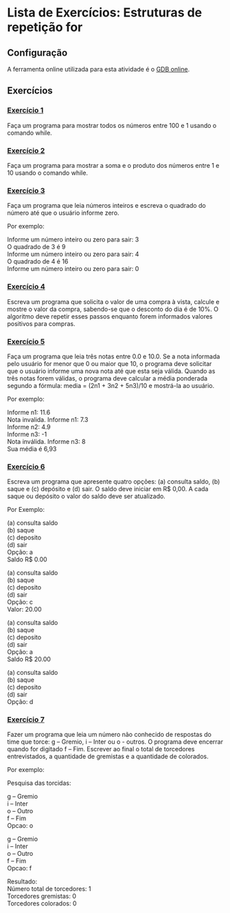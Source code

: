 # Lista de Exercícios: Estruturas de repetição for

## Configuração
A ferramenta online utilizada para esta atividade é o [GDB online].

## Exercícios

### [Exercício 1](./exercicio_01.java)
Faça um programa para mostrar todos os números entre 100 e 1 usando o comando while.

### [Exercício 2](./exercicio_02.java)
Faça um programa para mostrar a soma e o produto dos números entre 1 e 10 usando o comando while.

### [Exercício 3](./exercicio_03.java)
Faça um programa que leia números inteiros e escreva o quadrado do número até que o usuário informe zero.

Por exemplo:

Informe um número inteiro ou zero para sair: 3
<br>
O quadrado de 3 é 9
<br>
Informe um número inteiro ou zero para sair: 4
<br>
O quadrado de 4 é 16
<br>
Informe um número inteiro ou zero para sair: 0

### [Exercício 4](./exercicio_04.java)
Escreva um programa que solicita o valor de uma compra à vista, calcule e mostre o valor da compra, sabendo-se que o desconto do dia é de 10%. O algoritmo deve repetir esses passos enquanto forem informados valores positivos para compras.

### [Exercício 5](./exercicio_05.java)
Faça um programa que leia três notas entre 0.0 e 10.0. Se a nota informada pelo usuário for menor que 0 ou maior que 10, o programa deve solicitar que o usuário informe uma nova nota até que esta seja válida. Quando as três notas forem válidas, o programa deve calcular a média ponderada segundo a fórmula: media = (2n1 + 3n2 + 5n3)/10 e mostrá-la ao usuário.

Por exemplo:

Informe n1: 11.6
<br>
Nota invalida. Informe n1: 7.3
<br>
Informe n2: 4.9
<br>
Informe n3: -1
<br>
Nota inválida. Informe n3: 8
<br>
Sua média é 6,93

### [Exercício 6](./exercicio_06.java)
Escreva um programa que apresente quatro opções: (a) consulta saldo, (b) saque e (c) depósito e (d) sair. O saldo deve iniciar em R$ 0,00. A cada saque ou depósito o valor do saldo deve ser atualizado.

Por Exemplo:

(a) consulta saldo
<br>
(b) saque
<br>
(c) deposito
<br>
(d) sair
<br>
Opção: a
<br>
Saldo R$ 0.00


(a) consulta saldo
<br>
(b) saque
<br>
(c) deposito
<br>
(d) sair
<br>
Opção: c
<br>
Valor: 20.00


(a) consulta saldo
<br>
(b) saque
<br>
(c) deposito
<br>
(d) sair
<br>
Opção: a
<br>
Saldo R$ 20.00


(a) consulta saldo
<br>
(b) saque
<br>
(c) deposito
<br>
(d) sair
<br>
Opção: d

### [Exercício 7](./exercicio_07.java)
Fazer um programa que leia um número não conhecido de respostas do time que torce: g – Gremio, i – Inter ou o - outros. O programa deve encerrar quando for digitado f – Fim. Escrever ao final o total de torcedores entrevistados, a quantidade de gremistas e a quantidade de colorados.

Por exemplo:

Pesquisa das torcidas:

g – Gremio
<br>
i – Inter
<br>
o – Outro
<br>
f – Fim
<br>
Opcao: o

g – Gremio
<br>
i – Inter
<br>
o – Outro
<br>
f – Fim
<br>
Opcao: f

Resultado:
<br>
Número total de torcedores: 1
<br>
Torcedores gremistas: 0
<br>
Torcedores colorados: 0

[GDB online]: https://www.onlinegdb.com
